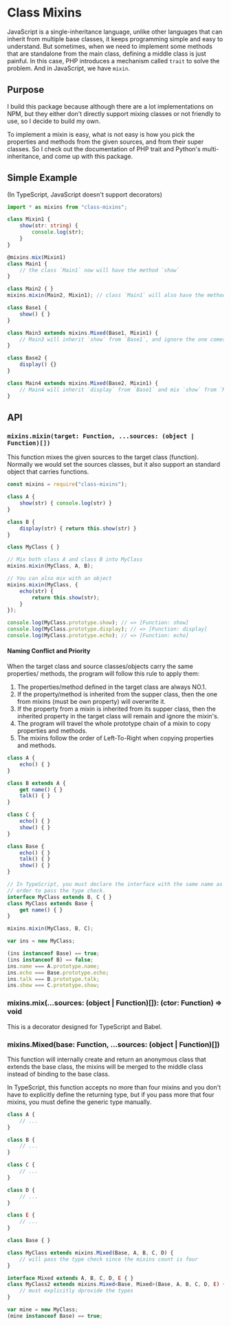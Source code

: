 # Class Mixins

JavaScript is a single-inheritance language, unlike other languages that can 
inherit from multiple base classes, it keeps programming simple and easy to 
understand. But sometimes, when we need to implement some methods that are 
standalone from the main class, defining a middle class is just painful. In this 
case, PHP introduces a mechanism called `trait` to solve the problem. And in 
JavaScript, we have `mixin`.

## Purpose

I build this package because although there are a lot implementations on NPM, 
but they either don't directly support mixing classes or not friendly to use, so
I decide to build my own.

To implement a mixin is easy, what is not easy is how you pick the properties 
and methods from the given sources, and from their super classes. So I check out
the documentation of PHP trait and Python's multi-inheritance, and come up with 
this package.

## Simple Example

(In TypeScript, JavaScript doesn't support decorators)

```typescript
import * as mixins from "class-mixins";

class Mixin1 {
    show(str: string) {
        console.log(str);
    }
}

@mixins.mix(Mixin1)
class Main1 {
    // the class `Main1` now will have the method `show`
}

class Main2 { }
mixins.mixin(Main2, Mixin1); // class `Main1` will also have the method `show`

class Base1 {
    show() { }
}

class Main3 extends mixins.Mixed(Base1, Mixin1) {
    // Main3 will inherit `show` from `Base1`, and ignore the one comes from `Mixin1`
}

class Base2 {
    display() {}
}

class Main4 extends mixins.Mixed(Base2, Mixin1) {
    // Main4 will inherit `display` from `Base1` and mix `show` from `Mixin1`
}
```

## API

### `mixins.mixin(target: Function, ...sources: (object | Function)[])`

This function mixes the given sources to the target class (function). Normally 
we would set the sources classes, but it also support an standard object that 
carries functions.

```javascript
const mixins = require("class-mixins");

class A {
    show(str) { console.log(str) }
}

class B {
    display(str) { return this.show(str) }
}

class MyClass { }

// Mix both class A and class B into MyClass
mixins.mixin(MyClass, A, B);

// You can also mix with an object
mixins.mixin(MyClass, {
    echo(str) {
        return this.show(str);
    }
});

console.log(MyClass.prototype.show); // => [Function: show]
console.log(MyClass.prototype.display); // => [Function: display]
console.log(MyClass.prototype.echo); // => [Function: echo]
```

#### Naming Conflict and Priority

When the target class and source classes/objects carry the same properties/
methods, the program will follow this rule to apply them:

1. The properties/method defined in the target class are always NO.1.
2. If the property/method is inherited from the supper class, then the one from 
    mixins (must be own property) will overwrite it.
3. If the property from a mixin is inherited from its supper class, then the 
    inherited property in the target class will remain and ignore the mixin's.
4. The program will travel the whole prototype chain of a mixin to copy 
    properties and methods.
5. The mixins follow the order of Left-To-Right when copying properties and 
    methods.

```typescript
class A {
    echo() { }
}

class B extends A {
    get name() { }
    talk() { }
}

class C {
    echo() { }
    show() { }
}

class Base {
    echo() { }
    talk() { }
    show() { }
}

// In TypeScript, you must declare the interface with the same name as class in 
// order to pass the type check.
interface MyClass extends B, C { }
class MyClass extends Base {
    get name() { }
}

mixins.mixin(MyClass, B, C);

var ins = new MyClass;

(ins instanceof Base) == true;
(ins instanceof B) == false;
ins.name === A.prototype.name;
ins.echo === Base.prototype.echo;
ins.talk === B.prototype.talk;
ins.show === C.prototype.show;
```

### mixins.mix(...sources: (object | Function)[]): (ctor: Function) => void

This is a decorator designed for TypeScript and Babel.

### mixins.Mixed(base: Function, ...sources: (object | Function)[])

This function will internally create and return an anonymous class that extends 
the base class, the mixins will be merged to the middle class instead of binding 
to the base class.

In TypeScript, this function accepts no more than four mixins and you don't have
to explicitly define the returning type, but if you pass more that four mixins, 
you must define the generic type manually.

```typescript
class A {
    // ...
}

class B {
    // ...
}

class C {
    // ...
}

class D {
    // ...
}

class E {
    // ...
}

class Base { }

class MyClass extends mixins.Mixed(Base, A, B, C, D) {
    // will pass the type check since the mixins count is four
}

interface Mixed extends A, B, C, D, E { }
class MyClass2 extends mixins.Mixed<Base, Mixed>(Base, A, B, C, D, E) {
    // must explicitly dprovide the types
}

var mine = new MyClass;
(mine instanceof Base) == true;
```